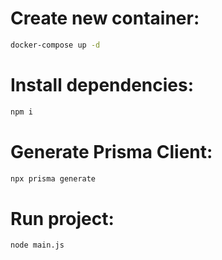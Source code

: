 # Create new container:

```sh
docker-compose up -d
```

# Install dependencies:

```sh
npm i
```

# Generate Prisma Client:

```sh
npx prisma generate
```

# Run project:

```sh
node main.js
```
